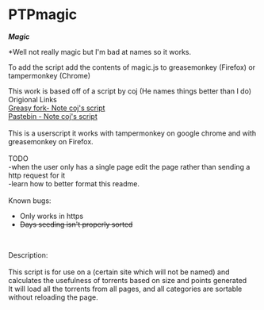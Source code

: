 # PTPmagic
***Magic***

*Well not really magic but I'm bad at names so it works.

To add the script add the contents of magic.js to greasemonkey (Firefox) or tampermonkey (Chrome)

This work is based off of a script by coj (He names things better than I do)<br>
Origional Links<br>
<a href="https://greasyfork.org/en/scripts/7498-ptp-average-bp-year-gib">Greasy fork- Note coj's script</a><br>
<a href="http://pastebin.com/xYFnCVJa">Pastebin - Note coj's script</a><br>
<br>
This is a userscript it works with tampermonkey on google chrome and with greasemonkey on Firefox.<br>
<br>
TODO<br>
-when the user only has a single page edit the page rather than sending a http request for it<br>
-learn how to better format this readme.
<br><br>
Known bugs:<br>
- Only works in https<br>
- ~~Days seeding isn't properly sorted~~ <br>
<br>

Description:<br>
<br>
This script is for use on a (certain site which will not be named) and calculates the usefulness of torrents based on size and points generated<br>
It will load all the torrents from all pages, and all categories are sortable without reloading the page.<br>
